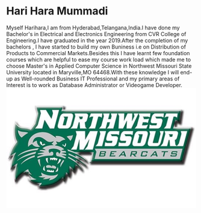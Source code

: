 # Hari Hara Mummadi
Myself Harihara,I am from Hyderabad,Telangana,India.I have done my Bachelor's in Electrical and Electronics Engineering from CVR College of Engineering.I have graduated in the year 2019.After the completion of my bachelors , I have started to build my own Buniness i.e on Distribution of Products to Commercial Markets.Besides this I have learnt few foundation courses which are helpful to ease my course work load which made me to choose Master's in Applied Computer Science in Northwest Missouri State University located in Maryville,MO 64468.With these knowledge I will end-up as Well-rounded Business IT Professional and my primary areas of Interest is to work as Database Administrator or Videogame Developer.
![text](./Northwest-Missouri-State.jpg)
